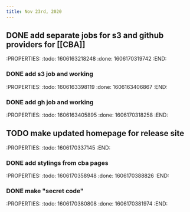 ```yaml
---
title: Nov 23rd, 2020
---
```


## DONE add separate jobs for s3 and github providers for [[CBA]]
:PROPERTIES:
:todo: 1606163218248
:done: 1606170319742
:END:
### DONE add s3 job and working
:PROPERTIES:
:todo: 1606163398119
:done: 1606163406867
:END:
### DONE add gh job and working
:PROPERTIES:
:todo: 1606163405895
:done: 1606170318258
:END:
## TODO make updated homepage for  release site
:PROPERTIES:
:todo: 1606170337145
:END:
### DONE add stylings from cba pages
:PROPERTIES:
:todo: 1606170358948
:done: 1606170388826
:END:
### DONE make "secret code"
:PROPERTIES:
:todo: 1606170380808
:done: 1606170381974
:END:
